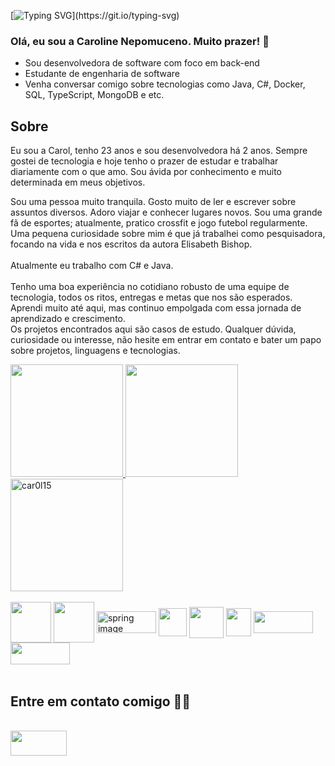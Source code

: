 
[![Typing SVG](https://readme-typing-svg.demolab.com?font=Fira+Code&weight=500&size=26&pause=1000&color=C0FF25&random=false&width=435&separator=%3C&lines=System.out.println(%22Ol%C3%A1%2C%3Ceu+sou+a+carol+%F0%9F%98%8A%22);)](https://git.io/typing-svg)


### Olá, eu sou a Caroline Nepomuceno. Muito prazer! 👋

-  Sou desenvolvedora de software com foco em back-end
-  Estudante de engenharia de software
  - Venha conversar comigo sobre tecnologias como Java, C#, Docker, SQL, TypeScript, MongoDB e etc.


## Sobre 
Eu sou a Carol, tenho 23 anos e sou desenvolvedora há 2 anos. Sempre gostei de tecnologia e hoje tenho o prazer de estudar e trabalhar diariamente com o que amo. Sou ávida por conhecimento e muito determinada em meus objetivos.

Sou uma pessoa muito tranquila. Gosto muito de ler e escrever sobre assuntos diversos. Adoro viajar e conhecer lugares novos. Sou uma grande fã de esportes; atualmente, pratico crossfit e jogo futebol regularmente.
<br>
Uma pequena curiosidade sobre mim é que já trabalhei como pesquisadora, focando na vida e nos escritos da autora Elisabeth Bishop.
<br>
<br>
Atualmente eu trabalho com C# e Java. 
<br>
<br>
Tenho uma boa experiência no cotidiano robusto de uma equipe de tecnologia, todos os ritos, entregas e metas que nos são esperados. Aprendi muito até aqui, mas continuo empolgada com essa jornada de aprendizado e crescimento.
<br>
Os projetos encontrados aqui são casos de estudo. Qualquer dúvida, curiosidade ou interesse, não hesite em entrar em contato e bater um papo sobre projetos, linguagens e tecnologias.

<p> </p>

<div>
  <a href="https://github.com/car0l15">
<img height="180em" src="https://github-readme-stats.vercel.app/api?username=car0l15&count_private=true&theme=dracula&include_all_commits=true" />
   <img height="180em" src="https://github-readme-stats.vercel.app/api/top-langs/?username=car0l15&layout=compact&theme=dracula"/>
  <img height="180em" src="https://github-readme-streak-stats.herokuapp.com?user=car0l15&theme=dracula" alt="car0l15" />

  </a>
</div>
  
  <div style="display: inline_block"><br>
    <img  align="center" height=65 width=65 src="https://user-images.githubusercontent.com/25181517/117201156-9a724800-adec-11eb-9a9d-3cd0f67da4bc.png"/>
    <img  align="center" height=65 width=65 src="https://user-images.githubusercontent.com/25181517/117207242-07d5a700-adf4-11eb-975e-be04e62b984b.png"/>
    <img  align="center" height=35 width=95 src="https://camo.githubusercontent.com/9ba3764ef459d32f3bd67307cdecb3dfb9970133c87eed873a5f8ac0a98e8f00/68747470733a2f2f696d672e736869656c64732e696f2f62616467652f2d537072696e672d3644423333463f7374796c653d666c61742d737175617265266c6f676f3d737072696e67266c6f676f436f6c6f723d7768697465 " alt="spring image"/>
    <img  align="center" height=45 width=45 src="https://user-images.githubusercontent.com/25181517/121405384-444d7300-c95d-11eb-959f-913020d3bf90.png"/>
    <img align="center" height="50" width="55" src="https://cdn.jsdelivr.net/gh/devicons/devicon/icons/docker/docker-original-wordmark.svg" />
    <img  align="center" height="45" width="40" src="https://cdn.jsdelivr.net/gh/devicons/devicon/icons/react/react-original-wordmark.svg" />
    <img align=center height="35" width="95" src="https://img.shields.io/badge/Node.js-339933?style=for-the-badge&logo=nodedotjs&logoColor=white"/>
    <img align=center height="35" width="95" src="https://img.shields.io/badge/TypeScript-007ACC?style=for-the-badge&logo=typescript&logoColor=white" />
    
   
    
    
</div>
  
 <br>
  
  ## Entre em contato comigo 🙂🔥
  <div style="display: inline_block"> <br>
    <a href="https://www.linkedin.com/in/caroline-nepomuceno/" target="_blank">
   <img  align="center" height="40" width="90" src="https://img.shields.io/badge/LinkedIn-0077B5?style=for-the-badge&logo=linkedin&logoColor=white"/>
   </a>
  </div>
